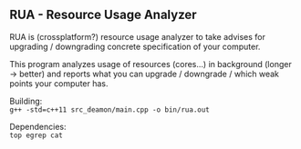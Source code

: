 RUA - Resource Usage Analyzer
-----------------------------

RUA is (crossplatform?) resource usage analyzer to take advises for upgrading / downgrading concrete specification of your computer.

This program analyzes usage of resources (cores...) in background (longer -> better) and reports what you can upgrade / downgrade / which weak points your computer has.  
  
 Building:  
 `g++ -std=c++11 src_deamon/main.cpp -o bin/rua.out`  
  
 Dependencies:  
`top egrep cat`  
